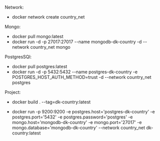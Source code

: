 Network:
- docker network create country_net

Mongo:
- docker pull mongo:latest
- docker run -d -p 27017:27017 --name mongodb-dk-country -d --network country_net mongo

PostgresSQl:
- docker pull postgres:latest
- docker run -d -p 5432:5432 --name postgres-dk-country -e POSTGRES_HOST_AUTH_METHOD=trust -d --network country_net postgres

Project:
- docker build . --tag=dk-country:latest

- docker run -p 9200:9200 -e postgres.host='postgres-dk-country' -e postgres.port='5432' -e postgres.password='postgres' -e mongo.host='mongodb-dk-country' -e mongo.port='27017' -e mongo.database='mongodb-dk-country' --network country_net dk-country:latest
